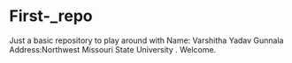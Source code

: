 # First-_repo
Just a basic repository to play around with
Name: Varshitha  Yadav Gunnala 
Address:Northwest Missouri State University  .
Welcome.